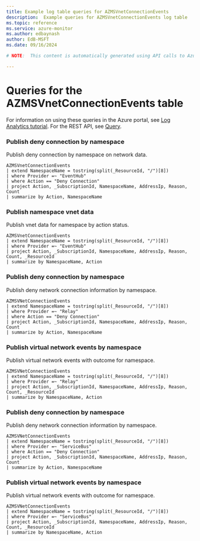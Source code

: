 ```yaml
---
title: Example log table queries for AZMSVnetConnectionEvents
description:  Example queries for AZMSVnetConnectionEvents log table
ms.topic: reference
ms.service: azure-monitor
ms.author: edbaynash
author: EdB-MSFT
ms.date: 09/16/2024

# NOTE:  This content is automatically generated using API calls to Azure. Any edits made on these files will be overwritten in the next run of the script. 

---
```


# Queries for the AZMSVnetConnectionEvents table

For information on using these queries in the Azure portal, see [Log Analytics tutorial](/azure/azure-monitor/logs/log-analytics-tutorial). For the REST API, see [Query](/rest/api/loganalytics/query).


### Publish deny connection by namespace  


Publish deny connection by namespace on network data.  

```query
AZMSVnetConnectionEvents
| extend NamespaceName = tostring(split(_ResourceId, "/")[8])
| where Provider =~ "EventHub"
| where Action == "Deny Connection"
| project Action, _SubscriptionId, NamespaceName, AddressIp, Reason, Count
| summarize by Action, NamespaceName
```



### Publish namespace vnet data  


Publish vnet data for namespace by action status.  

```query
AZMSVnetConnectionEvents
| extend NamespaceName = tostring(split(_ResourceId, "/")[8])
| where Provider =~ "EventHub"
| project Action, _SubscriptionId, NamespaceName, AddressIp, Reason, Count, _ResourceId
| summarize by NamespaceName, Action
```



### Publish deny connection by namespace  


Publish deny network connection information by namespace.  

```query
AZMSVNetConnectionEvents
| extend NamespaceName = tostring(split(_ResourceId, "/")[8])
| where Provider =~ "Relay"
| where Action == "Deny Connection"
| project Action, _SubscriptionId, NamespaceName, AddressIp, Reason, Count
| summarize by Action, NamespaceName
```



### Publish virtual network events by namespace  


Publish virtual network events with outcome for namespace.  

```query
AZMSVNetConnectionEvents
| extend NamespaceName = tostring(split(_ResourceId, "/")[8])
| where Provider =~ "Relay"
| project Action, _SubscriptionId, NamespaceName, AddressIp, Reason, Count, _ResourceId
| summarize by NamespaceName, Action
```



### Publish deny connection by namespace  


Publish deny network connection information by namespace.  

```query
AZMSVNetConnectionEvents
| extend NamespaceName = tostring(split(_ResourceId, "/")[8])
| where Provider =~ "ServiceBus"
| where Action == "Deny Connection"
| project Action, _SubscriptionId, NamespaceName, AddressIp, Reason, Count
| summarize by Action, NamespaceName
```



### Publish virtual network events by namespace  


Publish virtual network events with outcome for namespace.  

```query
AZMSVNetConnectionEvents
| extend NamespaceName = tostring(split(_ResourceId, "/")[8])
| where Provider =~ "ServiceBus"
| project Action, _SubscriptionId, NamespaceName, AddressIp, Reason, Count, _ResourceId
| summarize by NamespaceName, Action
```

